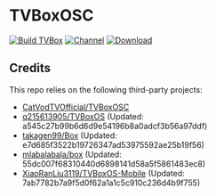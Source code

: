 # TVBoxOSC

[![Build TVBox](https://github.com/roacn/TVBoxOSC/actions/workflows/build.yml/badge.svg)](https://github.com/roacn/TVBoxOSC/actions/workflows/build.yml)
[![Channel](https://img.shields.io/badge/Follow-Telegram-blue.svg?logo=telegram)](https://t.me/TVBoxOSC)
[![Download](https://img.shields.io/github/v/release/roacn/TVBoxOSC?color=orange&logoColor=orange&label=Download&logo=DocuSign)](https://github.com/roacn/TVBoxOSC/releases/latest) 


## Credits
This repo relies on the following third-party projects:
- [CatVodTVOfficial/TVBoxOSC](https://github.com/CatVodTVOfficial/TVBoxOSC)
- [q215613905/TVBoxOS](https://github.com/q215613905/TVBoxOS) (Updated: a545c27b99b6d6d9e54196b8a0adcf3b56a97ddf)
- [takagen99/Box](https://github.com/takagen99/Box) (Updated: e7d685f3522b19726347ad53975592ae25b19f56)
- [mlabalabala/box](https://github.com/mlabalabala/box) (Updated: 55dc007f68310440d6898141d58a5f5861483ec8)
- [XiaoRanLiu3119/TVBoxOS-Mobile](https://github.com/XiaoRanLiu3119/TVBoxOS-Mobile) (Updated: 7ab7782b7a9f5d0f62a1a1c5c910c236d4b9f755)
